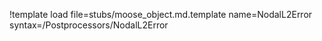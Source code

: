 !template load file=stubs/moose_object.md.template name=NodalL2Error syntax=/Postprocessors/NodalL2Error